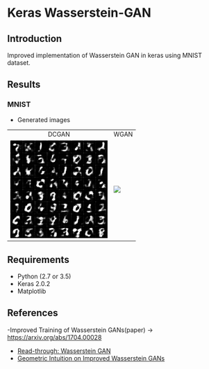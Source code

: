 # Keras Wasserstein-GAN

## Introduction
Improved implementation of Wasserstein GAN in keras using MNIST dataset.


## Results
### MNIST
* Generated images

<table align='center'>
<tr align='center'>
<td> DCGAN</td>
<td> WGAN</td>
</tr>
<tr>
<td><img src = 'results/DCGAN_animation.gif'>
<td><img src = 'results/WGAN_animation.gif'>
</tr>
</table>

## Requirements

 - Python (2.7 or 3.5)
 - Keras 2.0.2
 - Matplotlib

## References

-Improved Training of Wasserstein GANs(paper) -> https://arxiv.org/abs/1704.00028
- [Read-through: Wasserstein GAN](https://www.alexirpan.com/2017/02/22/wasserstein-gan.html)
- [Geometric Intuition on Improved Wasserstein GANs](http://lernapparat.de/improved-wasserstein-gan)
